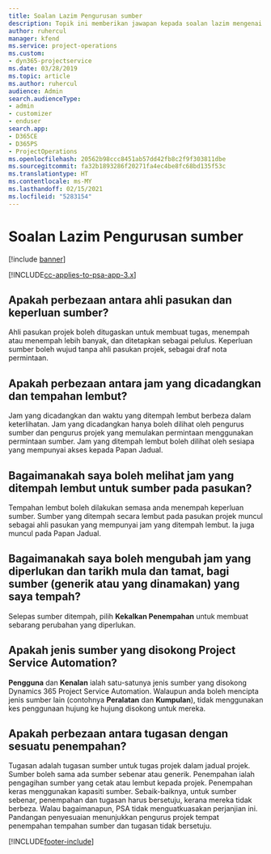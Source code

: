 ```yaml
---
title: Soalan Lazim Pengurusan sumber
description: Topik ini memberikan jawapan kepada soalan lazim mengenai pengurusan sumber.
author: ruhercul
manager: kfend
ms.service: project-operations
ms.custom:
- dyn365-projectservice
ms.date: 03/28/2019
ms.topic: article
ms.author: ruhercul
audience: Admin
search.audienceType:
- admin
- customizer
- enduser
search.app:
- D365CE
- D365PS
- ProjectOperations
ms.openlocfilehash: 20562b98ccc8451ab57dd42fb8c2f9f303811dbe
ms.sourcegitcommit: fa32b1893286f20271fa4ec4be8fc68bd135f53c
ms.translationtype: HT
ms.contentlocale: ms-MY
ms.lasthandoff: 02/15/2021
ms.locfileid: "5283154"
---
```

# <a name="resource-management-faq"></a>Soalan Lazim Pengurusan sumber

[!include [banner](../includes/psa-now-project-operations.md)]

[!INCLUDE[cc-applies-to-psa-app-3.x](../includes/cc-applies-to-psa-app-3x.md)]

## <a name="what-is-the-difference-between-a-team-member-and-a-resource-requirement"></a>Apakah perbezaan antara ahli pasukan dan keperluan sumber?

Ahli pasukan projek boleh ditugaskan untuk membuat tugas, menempah atau menempah lebih banyak, dan ditetapkan sebagai pelulus. Keperluan sumber boleh wujud tanpa ahli pasukan projek, sebagai draf nota permintaan. 

## <a name="what-is-the-difference-between-proposed-and-soft-booked-hours"></a>Apakah perbezaan antara jam yang dicadangkan dan tempahan lembut?

Jam yang dicadangkan dan waktu yang ditempah lembut berbeza dalam keterlihatan. Jam yang dicadangkan hanya boleh dilihat oleh pengurus sumber dan pengurus projek yang memulakan permintaan menggunakan permintaan sumber. Jam yang ditempah lembut boleh dilihat oleh sesiapa yang mempunyai akses kepada Papan Jadual.

## <a name="how-can-i-see-the-soft-booked-hours-for-resources-on-a-team"></a>Bagaimanakah saya boleh melihat jam yang ditempah lembut untuk sumber pada pasukan?

Tempahan lembut boleh dilakukan semasa anda menempah keperluan sumber. Sumber yang ditempah secara lembut pada pasukan projek muncul sebagai ahli pasukan yang mempunyai jam yang ditempah lembut. Ia juga muncul pada Papan Jadual.

## <a name="how-do-i-change-the-required-hours-and-the-start-and-end-dates-for-a-resource-generic-or-named-that-i-booked"></a>Bagaimanakah saya boleh mengubah jam yang diperlukan dan tarikh mula dan tamat, bagi sumber (generik atau yang dinamakan) yang saya tempah?

Selepas sumber ditempah, pilih **Kekalkan Penempahan** untuk membuat sebarang perubahan yang diperlukan.

## <a name="what-resources-types-does-project-service-automation-support"></a>Apakah jenis sumber yang disokong Project Service Automation?

**Pengguna** dan **Kenalan** ialah satu-satunya jenis sumber yang disokong Dynamics 365 Project Service Automation. Walaupun anda boleh mencipta jenis sumber lain (contohnya **Peralatan** dan **Kumpulan**), tidak menggunakan kes penggunaan hujung ke hujung disokong untuk mereka.

## <a name="what-is-the-difference-between-an-assignment-and-a-booking"></a>Apakah perbezaan antara tugasan dengan sesuatu penempahan?

Tugasan adalah tugasan sumber untuk tugas projek dalam jadual projek. Sumber boleh sama ada sumber sebenar atau generik. Penempahan ialah pengagihan sumber yang cetak atau lembut kepada projek. Penempahan keras menggunakan kapasiti sumber. Sebaik-baiknya, untuk sumber sebenar, penempahan dan tugasan harus bersetuju, kerana mereka tidak berbeza. Walau bagaimanapun, PSA tidak menguatkuasakan perjanjian ini. Pandangan penyesuaian menunjukkan pengurus projek tempat penempahan tempahan sumber dan tugasan tidak bersetuju.


[!INCLUDE[footer-include](../includes/footer-banner.md)]